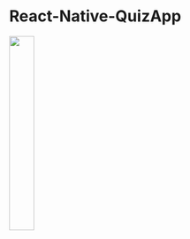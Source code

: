 # React-Native-QuizApp
<img src="https://user-images.githubusercontent.com/57058475/196061807-66da0bf4-5f40-4179-b3b5-91aa67ba7cb8.gif" width="30%" height="30%"/>

